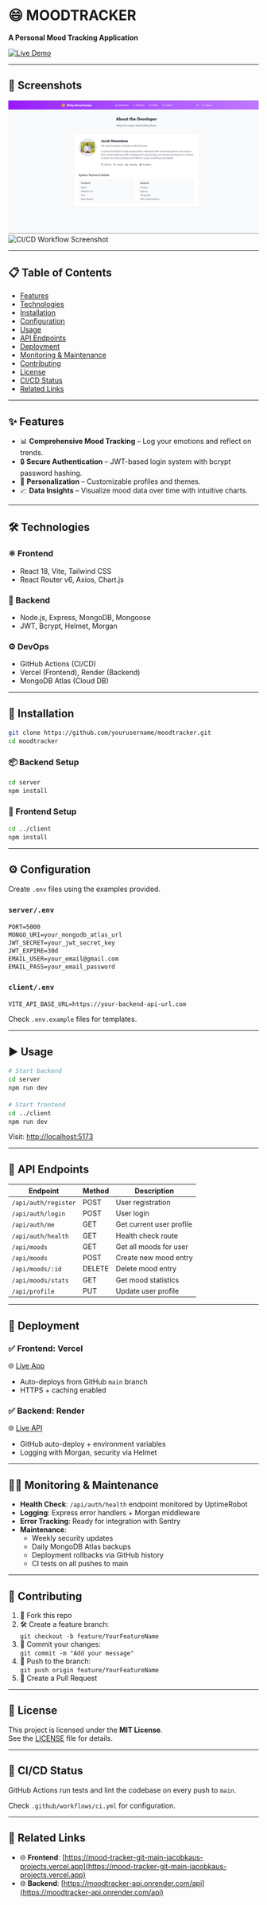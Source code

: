 # 😄 MOODTRACKER

**A Personal Mood Tracking Application**

[![Live Demo](https://img.shields.io/badge/Live-Demo-green?style=for-the-badge&logo=vercel)](https://mood-tracker-git-main-jacobkaus-projects.vercel.app/)

---

## 📸 Screenshots

![MoodTracker Screenshot](./image.png)  
![CI/CD Workflow Screenshot](./ci-pipeline.png)

---

## 📋 Table of Contents

- [Features](#features)
- [Technologies](#technologies)
- [Installation](#installation)
- [Configuration](#configuration)
- [Usage](#usage)
- [API Endpoints](#api-endpoints)
- [Deployment](#deployment)
- [Monitoring & Maintenance](#monitoring--maintenance)
- [Contributing](#contributing)
- [License](#license)
- [CI/CD Status](#cicd-status)
- [Related Links](#related-links)

---

## ✨ Features

- 📊 **Comprehensive Mood Tracking** – Log your emotions and reflect on trends.
- 🔒 **Secure Authentication** – JWT-based login system with bcrypt password hashing.
- 🎨 **Personalization** – Customizable profiles and themes.
- 📈 **Data Insights** – Visualize mood data over time with intuitive charts.

---

## 🛠️ Technologies

### ⚛️ Frontend
- React 18, Vite, Tailwind CSS
- React Router v6, Axios, Chart.js

### 🔧 Backend
- Node.js, Express, MongoDB, Mongoose
- JWT, Bcrypt, Helmet, Morgan

### ⚙️ DevOps
- GitHub Actions (CI/CD)
- Vercel (Frontend), Render (Backend)
- MongoDB Atlas (Cloud DB)

---

## 🧰 Installation

```bash
git clone https://github.com/yourusername/moodtracker.git
cd moodtracker
```

### 📦 Backend Setup

```bash
cd server
npm install
```

### 🎨 Frontend Setup

```bash
cd ../client
npm install
```

---

## ⚙️ Configuration

Create `.env` files using the examples provided.

### `server/.env`

```env
PORT=5000
MONGO_URI=your_mongodb_atlas_url
JWT_SECRET=your_jwt_secret_key
JWT_EXPIRE=30d
EMAIL_USER=your_email@gmail.com
EMAIL_PASS=your_email_password
```

### `client/.env`

```env
VITE_API_BASE_URL=https://your-backend-api-url.com
```

Check `.env.example` files for templates.

---

## ▶️ Usage

```bash
# Start backend
cd server
npm run dev

# Start frontend
cd ../client
npm run dev
```

Visit: [http://localhost:5173](http://localhost:5173)

---

## 📡 API Endpoints

| Endpoint               | Method | Description                |
|------------------------|--------|----------------------------|
| `/api/auth/register`  | POST   | User registration          |
| `/api/auth/login`     | POST   | User login                 |
| `/api/auth/me`        | GET    | Get current user profile   |
| `/api/auth/health`    | GET    | Health check route         |
| `/api/moods`          | GET    | Get all moods for user     |
| `/api/moods`          | POST   | Create new mood entry      |
| `/api/moods/:id`      | DELETE | Delete mood entry          |
| `/api/moods/stats`    | GET    | Get mood statistics        |
| `/api/profile`        | PUT    | Update user profile        |

---

## 🚀 Deployment

### ✅ Frontend: **Vercel**

🌐 [Live App](https://mood-tracker-git-main-jacobkaus-projects.vercel.app)

- Auto-deploys from GitHub `main` branch  
- HTTPS + caching enabled

### ✅ Backend: **Render**

🌐 [Live API](https://moodtracker-api.onrender.com)

- GitHub auto-deploy + environment variables
- Logging with Morgan, security via Helmet

---

## 🧑‍🔧 Monitoring & Maintenance

- **Health Check**: `/api/auth/health` endpoint monitored by UptimeRobot
- **Logging**: Express error handlers + Morgan middleware
- **Error Tracking**: Ready for integration with Sentry
- **Maintenance**:
  - Weekly security updates
  - Daily MongoDB Atlas backups
  - Deployment rollbacks via GitHub history
  - CI tests on all pushes to main

---

## 🤝 Contributing

1. 🍴 Fork this repo
2. 🛠 Create a feature branch:  
   `git checkout -b feature/YourFeatureName`
3. 💬 Commit your changes:  
   `git commit -m "Add your message"`
4. 🚀 Push to the branch:  
   `git push origin feature/YourFeatureName`
5. 🔁 Create a Pull Request

---

## 📄 License

This project is licensed under the **MIT License**.  
See the [LICENSE](./LICENSE) file for details.

---

## 🧪 CI/CD Status

GitHub Actions run tests and lint the codebase on every push to `main`.

Check `.github/workflows/ci.yml` for configuration.

---

## 🔗 Related Links

- 🌐 **Frontend**: [https://mood-tracker-git-main-jacobkaus-projects.vercel.app](https://mood-tracker-git-main-jacobkaus-projects.vercel.app)
- 🌐 **Backend**: [https://moodtracker-api.onrender.com/api](https://moodtracker-api.onrender.com/api)